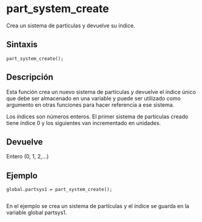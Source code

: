 # part_system_create

Crea un sistema de partículas y devuelve su índice.

## Sintaxis

  
```gml  
part_system_create();  
```  

## Descripción

Esta función crea un nuevo sistema de partículas y devuelve el índice único que debe ser almacenado en una variable y puede ser utilizado como argumento en otras funciones para hacer referencia a ese sistema.  
  
Los índices son números enteros. El primer sistema de partículas creado tiene índice 0 y los siguientes van incrementado en unidades.

## Devuelve

Entero (0, 1, 2,…)

## Ejemplo

  
```gml  
global.partsys1 = part_system_create();  
          
```  
En el ejemplo se crea un sistema de partículas y el índice se guarda en la variable global partsys1.